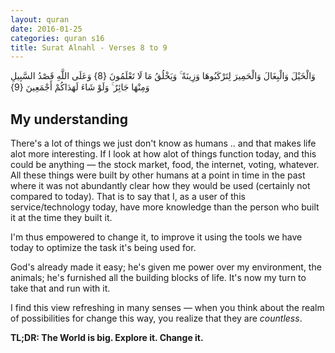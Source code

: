 ```yaml
---
layout: quran
date: 2016-01-25
categories: quran s16
title: Surat Alnahl - Verses 8 to 9
---
```


<div class="quran-verse">وَالْخَيْلَ وَالْبِغَالَ وَالْحَمِيرَ لِتَرْكَبُوهَا وَزِينَةً ۚ وَيَخْلُقُ مَا لَا تَعْلَمُونَ {8}
وَعَلَى اللَّهِ قَصْدُ السَّبِيلِ وَمِنْهَا جَائِرٌ ۚ وَلَوْ شَاءَ لَهَدَاكُمْ أَجْمَعِينَ {9}</div>

## My understanding

There's a lot of things we just don't know as humans .. and that makes life alot more interesting. If I look at how alot of things function today, and this could be anything &mdash; the stock market, food, the internet, voting, whatever. All these things were built by other humans at a point in time in the past where it was not abundantly clear how they would be used (certainly not compared to today). That is to say that I, as a user of this service/technology today, have more knowledge than the person who built it at the time they built it.

I'm thus empowered to change it, to improve it using the tools we have today to optimize the task it's being used for.

God's already made it easy; he's given me power over my environment, the animals; he's furnished all the building blocks of life. It's now my turn to take that and run with it.

I find this view refreshing in many senses &mdash; when you think about the realm of possibilities for change this way, you realize that they are *countless*.

**TL;DR: The World is big. Explore it. Change it.**
